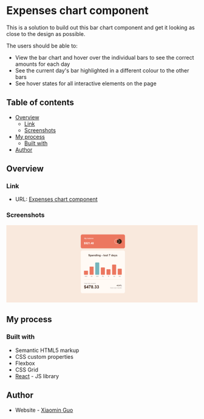 # Expenses chart component

This is a solution to build out this bar chart component and get it looking as close to the design as possible.

The users should be able to:

- View the bar chart and hover over the individual bars to see the correct amounts for each day
- See the current day's bar highlighted in a different colour to the other bars
- See hover states for all interactive elements on the page

## Table of contents

- [Overview](#overview)
  - [Link](#links)
  - [Screenshots](#screenshot)
- [My process](#my-process)
  - [Built with](#built-with)
- [Author](#author)

## Overview

### Link

- URL: [Expenses chart component](https://expense-chart-component.vercel.app/)

### Screenshots

![](./screenshots/screenshot1.png)

## My process

### Built with

- Semantic HTML5 markup
- CSS custom properties
- Flexbox
- CSS Grid
- [React](https://reactjs.org/) - JS library

## Author

- Website - [Xiaomin Guo](https://min-website-aislandmin.vercel.app/)

